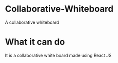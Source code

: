 # Collaborative-Whiteboard

A collaborative whiteboard

# What it can do

It is a collaborative white board made using React JS

